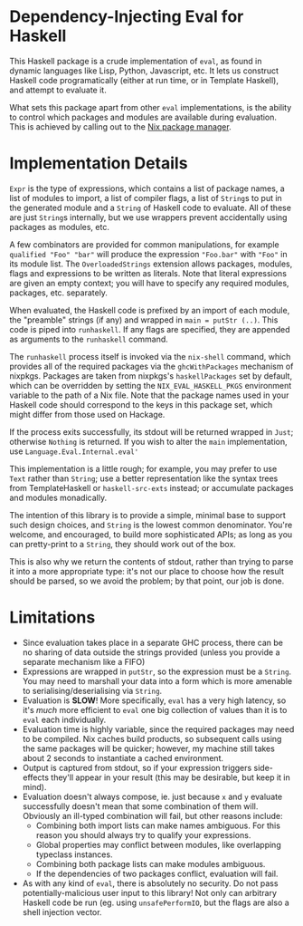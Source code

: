 # Dependency-Injecting Eval for Haskell

This Haskell package is a crude implementation of `eval`, as found in dynamic
languages like Lisp, Python, Javascript, etc. It lets us construct Haskell
code programatically (either at run time, or in Template Haskell), and attempt
to evaluate it.

What sets this package apart from other `eval` implementations, is the ability
to control which packages and modules are available during evaluation. This is
achieved by calling out to the [Nix package manager](http://nixos.org/nix).

# Implementation Details

`Expr` is the type of expressions, which contains a list of package names, a
list of modules to import, a list of compiler flags, a list of `String`s to
put in the generated module and a `String` of Haskell code to evaluate. All of
these are just `String`s internally, but we use wrappers prevent accidentally
using packages as modules, etc.

A few combinators are provided for common manipulations, for example
`qualified "Foo" "bar"` will produce the expression `"Foo.bar"` with `"Foo"` in
its module list. The `OverloadedStrings` extension allows packages, modules,
flags and expressions to be written as literals. Note that literal expressions
are given an empty context; you will have to specify any required modules,
packages, etc. separately.

When evaluated, the Haskell code is prefixed by an import of each module, the
"preamble" strings (if any) and wrapped in `main = putStr (..)`. This code is
piped into `runhaskell`. If any flags are specified, they are appended as
arguments to the `runhaskell` command.

The `runhaskell` process itself is invoked via the `nix-shell` command, which
provides all of the required packages via the `ghcWithPackages` mechanism of
nixpkgs. Packages are taken from nixpkgs's `haskellPackages` set by default,
which can be overridden by setting the `NIX_EVAL_HASKELL_PKGS` environment
variable to the path of a Nix file. Note that the package names used in your
Haskell code should correspond to the keys in this package set, which might
differ from those used on Hackage.

If the process exits successfully, its stdout will be returned wrapped in
`Just`; otherwise `Nothing` is returned. If you wish to alter the `main`
implementation, use `Language.Eval.Internal.eval'`

This implementation is a little rough; for example, you may prefer to use `Text`
rather than `String`; use a better representation like the syntax trees from
TemplateHaskell or `haskell-src-exts` instead; or accumulate packages and
modules monadically.

The intention of this library is to provide a simple, minimal base to support
such design choices, and `String` is the lowest common denominator. You're
welcome, and encouraged, to build more sophisticated APIs; as long as you can
pretty-print to a `String`, they should work out of the box.

This is also why we return the contents of stdout, rather than trying to parse
it into a more appropriate type: it's not our place to choose how the result
should be parsed, so we avoid the problem; by that point, our job is done.

# Limitations

 - Since evaluation takes place in a separate GHC process, there can be no
   sharing of data outside the strings provided (unless you provide a separate
   mechanism like a FIFO)
 - Expressions are wrapped in `putStr`, so the expression must be a `String`.
   You may need to marshall your data into a form which is more amenable to
   serialising/deserialising via `String`.
 - Evaluation is **SLOW**! More specifically, `eval` has a very high latency, so
   it's *much* more efficient to `eval` one big collection of values than it is
   to `eval` each individually.
 - Evaluation time is highly variable, since the required packages may need to
   be compiled. Nix caches build products, so subsequent calls using the same
   packages will be quicker; however, my machine still takes about 2 seconds to
   instantiate a cached environment.
 - Output is captured from stdout, so if your expression triggers side-effects
   they'll appear in your result (this may be desirable, but keep it in mind).
 - Evaluation doesn't always compose, ie. just because `x` and `y` evaluate
   successfully doesn't mean that some combination of them will. Obviously an
   ill-typed combination will fail, but other reasons include:
    - Combining both import lists can make names ambiguous. For this reason you
      should always try to qualify your expressions.
    - Global properties may conflict between modules, like overlapping typeclass
      instances.
    - Combining both package lists can make modules ambiguous.
    - If the dependencies of two packages conflict, evaluation will fail.
 - As with any kind of `eval`, there is absolutely no security. Do not pass
   potentially-malicious user input to this library! Not only can arbitrary
   Haskell code be run (eg. using `unsafePerformIO`, but the flags are also a
   shell injection vector.
